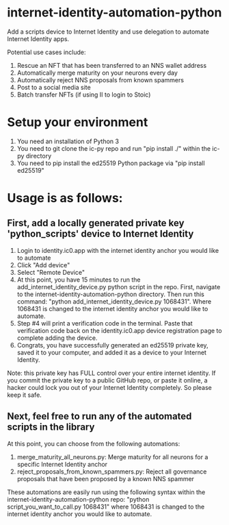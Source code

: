 # internet-identity-automation-python
Add a scripts device to Internet Identity and use delegation to automate Internet Identity apps.

Potential use cases include:
1. Rescue an NFT that has been transferred to an NNS wallet address
2. Automatically merge maturity on your neurons every day
3. Automatically reject NNS proposals from known spammers
4. Post to a social media site
5. Batch transfer NFTs (if using II to login to Stoic)

# Setup your environment
1. You need an installation of Python 3
2. You need to git clone the ic-py repo and run "pip install ./" within the ic-py directory
3. You need to pip install the ed25519 Python package via "pip install ed25519"

# Usage is as follows:
## First, add a locally generated private key 'python_scripts' device to Internet Identity
1. Login to identity.ic0.app with the internet identity anchor you would like to automate
2. Click "Add device"
3. Select "Remote Device"
4. At this point, you have 15 minutes to run the add_internet_identity_device.py python script in the repo. First, navigate to the internet-identity-automation-python directory. Then run this command: "python add_internet_identity_device.py 1068431". Where 1068431 is changed to the internet identity anchor you would like to automate.
5. Step #4 will print a verification code in the terminal. Paste that verification code back on the identity.ic0.app device registration page to complete adding the device.
6. Congrats, you have successfully generated an ed25519 private key, saved it to your computer, and added it as a device to your Internet Identity.

Note: this private key has FULL control over your entire internet identity. If you commit the private key to a public GitHub repo, or paste it online, a hacker could lock you out of your Internet Identity completely. So please keep it safe.

## Next, feel free to run any of the automated scripts in the library
At this point, you can choose from the following automations:
1. merge_maturity_all_neurons.py: Merge maturity for all neurons for a specific Internet Identity anchor
2. reject_proposals_from_known_spammers.py: Reject all governance proposals that have been proposed by a known NNS spammer

These automations are easily run using the following syntax within the internet-identity-automation-python repo:
"python script_you_want_to_call.py 1068431" where 1068431 is changed to the internet identity anchor you would like to automate.
